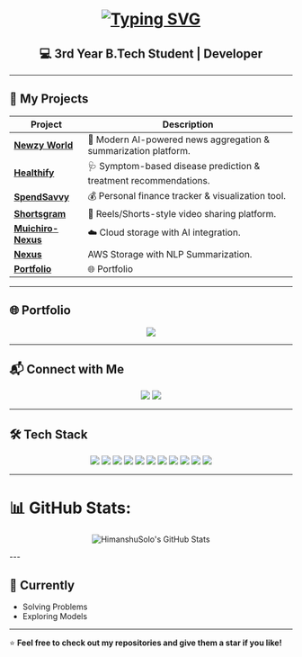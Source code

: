 <!-- Typing SVG Header -->
<h1 align="center">
  <a href="https://git.io/typing-svg">
    <img src="https://jay-website-personal-65b76d6e8318.herokuapp.com?font=Cinzel&weight=800&size=40&duration=5000&pause=1000&color=6BEEF7&background=1BA5FF00&center=true&vCenter=true&random=false&width=1000&lines=Wassup!!;This+is+Himanshu;Love+to+be+Solo!" alt="Typing SVG" />
  </a>
</h1>

<h2 align="center">💻 3rd Year B.Tech Student | Developer</h2>

---

## 🚀 My Projects  
<div align="center">

| Project | Description |
|---------|-------------|
| [**Newzy World**](https://newz-aggregator-summarizer.vercel.app/) | 📰 Modern AI-powered news aggregation & summarization platform. |
| [**Healthify**](https://healthify-9cw5.onrender.com/) | 🩺 Symptom-based disease prediction & treatment recommendations. |
| [**SpendSavvy**](https://personal-finance-app-nine.vercel.app/) | 💰 Personal finance tracker & visualization tool. |
| [**Shortsgram**](https://shortsgram.netlify.app/) | 🎥 Reels/Shorts-style video sharing platform. |
| [**Muichiro-Nexus**](https://github.com/HimanshuSolo2005/Muichiro-Nexus) | ☁️ Cloud storage with AI integration. |
| [**Nexus**](https://github.com/quantinium3/dampe) | AWS Storage with NLP Summarization. |
| [**Portfolio**](https://solo-portfolio.vercel.app/) | 🌐 Portfolio  |



</div>

---

## 🌐 Portfolio  
<p align="center">
  <a href="https://solo-portfolio.vercel.app/">
    <img src="https://img.shields.io/badge/Visit%20Portfolio-%2300C4CC?style=for-the-badge&logo=vercel&logoColor=white" />
  </a>
</p>

---

## 📬 Connect with Me  
<p align="center">
  <a href="https://www.linkedin.com/in/himanshuverma192005/"><img src="https://img.shields.io/badge/LinkedIn-%230A66C2?style=for-the-badge&logo=linkedin&logoColor=white" /></a>
  <a href="https://www.instagram.com/himanshu._.verma2005/"><img src="https://img.shields.io/badge/Instagram-%23E4405F?style=for-the-badge&logo=instagram&logoColor=white" /></a>
</p>

---

## 🛠 Tech Stack  
<p align="center">
<img src="https://img.shields.io/badge/C-%2300599C?style=for-the-badge&logo=c&logoColor=white"/>
<img src="https://img.shields.io/badge/C++-%2300599C?style=for-the-badge&logo=cplusplus&logoColor=white"/>
<img src="https://img.shields.io/badge/Java-%23ED8B00?style=for-the-badge&logo=java&logoColor=white"/>
<img src="https://img.shields.io/badge/JavaScript-%23F7DF1E?style=for-the-badge&logo=javascript&logoColor=black"/>
<img src="https://img.shields.io/badge/TypeScript-%23007ACC?style=for-the-badge&logo=typescript&logoColor=white"/>
<img src="https://img.shields.io/badge/React-%2361DAFB?style=for-the-badge&logo=react&logoColor=black"/>
<img src="https://img.shields.io/badge/Next.js-%23000000?style=for-the-badge&logo=nextdotjs&logoColor=white"/>
<img src="https://img.shields.io/badge/Flask-%23000000?style=for-the-badge&logo=flask&logoColor=white"/>
<img src="https://img.shields.io/badge/MySQL-%234479A1?style=for-the-badge&logo=mysql&logoColor=white"/>
<img src="https://img.shields.io/badge/Postman-%23FF6C37?style=for-the-badge&logo=postman&logoColor=white"/>
<img src="https://img.shields.io/badge/Python-%233776AB?style=for-the-badge&logo=python&logoColor=white"/>
</p>

--- 

# 📊 GitHub Stats:
<p align="center">
<img src="https://github-readme-stats.vercel.app/api?username=HimanshuSolo&theme=dark&show_icons=true&hide_border=true&count_private=true" alt="HimanshuSolo's GitHub Stats" />
</p>
---

## 📌 Currently  
- Solving Problems
- Exploring Models

---

⭐ **Feel free to check out my repositories and give them a star if you like!**


